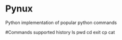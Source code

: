 # Pynux
Python implementation of popular python commands

#Commands supported
history
ls
pwd
cd
exit
cp
cat


